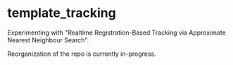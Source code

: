 # template_tracking
Experimenting with "Realtime Registration-Based Tracking via Approximate Nearest Neighbour Search".

Reorganization of the repo is currently in-progress.